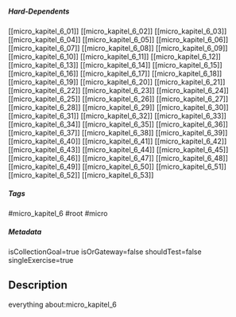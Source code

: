 ##### Hard-Dependents

[[micro_kapitel_6_01]]
[[micro_kapitel_6_02]]
[[micro_kapitel_6_03]]
[[micro_kapitel_6_04]]
[[micro_kapitel_6_05]]
[[micro_kapitel_6_06]]
[[micro_kapitel_6_07]]
[[micro_kapitel_6_08]]
[[micro_kapitel_6_09]]
[[micro_kapitel_6_10]]
[[micro_kapitel_6_11]]
[[micro_kapitel_6_12]]
[[micro_kapitel_6_13]]
[[micro_kapitel_6_14]]
[[micro_kapitel_6_15]]
[[micro_kapitel_6_16]]
[[micro_kapitel_6_17]]
[[micro_kapitel_6_18]]
[[micro_kapitel_6_19]]
[[micro_kapitel_6_20]]
[[micro_kapitel_6_21]]
[[micro_kapitel_6_22]]
[[micro_kapitel_6_23]]
[[micro_kapitel_6_24]]
[[micro_kapitel_6_25]]
[[micro_kapitel_6_26]]
[[micro_kapitel_6_27]]
[[micro_kapitel_6_28]]
[[micro_kapitel_6_29]]
[[micro_kapitel_6_30]]
[[micro_kapitel_6_31]]
[[micro_kapitel_6_32]]
[[micro_kapitel_6_33]]
[[micro_kapitel_6_34]]
[[micro_kapitel_6_35]]
[[micro_kapitel_6_36]]
[[micro_kapitel_6_37]]
[[micro_kapitel_6_38]]
[[micro_kapitel_6_39]]
[[micro_kapitel_6_40]]
[[micro_kapitel_6_41]]
[[micro_kapitel_6_42]]
[[micro_kapitel_6_43]]
[[micro_kapitel_6_44]]
[[micro_kapitel_6_45]]
[[micro_kapitel_6_46]]
[[micro_kapitel_6_47]]
[[micro_kapitel_6_48]]
[[micro_kapitel_6_49]]
[[micro_kapitel_6_50]]
[[micro_kapitel_6_51]]
[[micro_kapitel_6_52]]
[[micro_kapitel_6_53]]

##### Tags

#micro_kapitel_6
#root
#micro

##### Metadata

isCollectionGoal=true
isOrGateway=false
shouldTest=false
singleExercise=true

## Description

everything about:micro_kapitel_6
